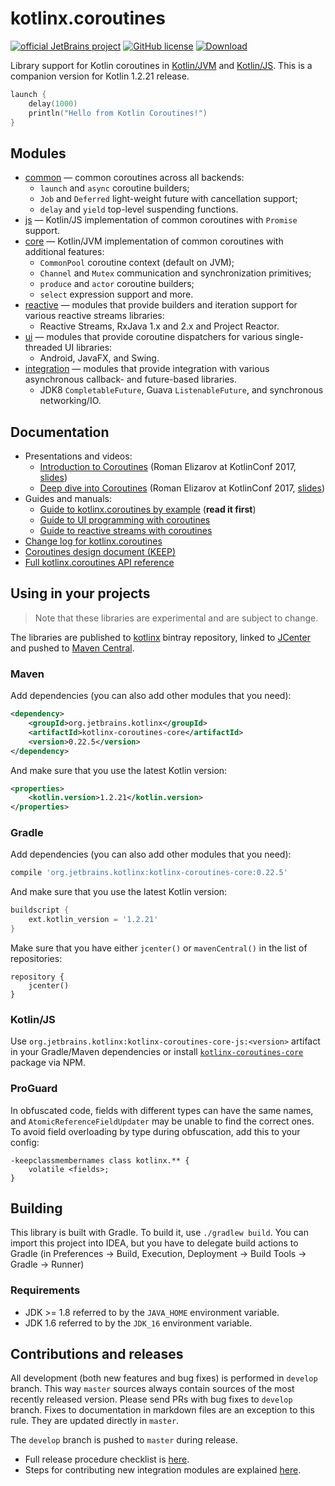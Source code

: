 # kotlinx.coroutines 

[![official JetBrains project](http://jb.gg/badges/official.svg)](https://confluence.jetbrains.com/display/ALL/JetBrains+on+GitHub)
[![GitHub license](https://img.shields.io/badge/license-Apache%20License%202.0-blue.svg?style=flat)](http://www.apache.org/licenses/LICENSE-2.0)
[![Download](https://api.bintray.com/packages/kotlin/kotlinx/kotlinx.coroutines/images/download.svg?version=0.22.5) ](https://bintray.com/kotlin/kotlinx/kotlinx.coroutines/0.22.5)

Library support for Kotlin coroutines in
[Kotlin/JVM](core/README.md) and
[Kotlin/JS](js/README.md).
This is a companion version for Kotlin 1.2.21 release.

```kotlin
launch {
    delay(1000)
    println("Hello from Kotlin Coroutines!")
}
```

## Modules

* [common](common/README.md) &mdash; common coroutines across all backends:
  * `launch` and `async` coroutine builders;
  * `Job` and `Deferred` light-weight future with cancellation support;
  * `delay` and `yield` top-level suspending functions.
* [js](js/README.md) &mdash; Kotlin/JS implementation of common coroutines with `Promise` support.
* [core](core/README.md) &mdash; Kotlin/JVM implementation of common coroutines with additional features:
  * `CommonPool` coroutine context (default on JVM);
  * `Channel` and `Mutex` communication and synchronization primitives;
  * `produce` and `actor` coroutine builders;
  * `select` expression support and more.
* [reactive](reactive/README.md) &mdash; modules that provide builders and iteration support for various reactive streams libraries:
  * Reactive Streams, RxJava 1.x and 2.x and Project Reactor. 
* [ui](ui/README.md) &mdash; modules that provide coroutine dispatchers for various single-threaded UI libraries:
  * Android, JavaFX, and Swing.
* [integration](integration/README.md) &mdash; modules that provide integration with various asynchronous callback- and future-based libraries.
  * JDK8 `CompletableFuture`, Guava `ListenableFuture`, and synchronous networking/IO.

## Documentation

* Presentations and videos:
   * [Introduction to Coroutines](https://www.youtube.com/watch?v=_hfBv0a09Jc) (Roman Elizarov at KotlinConf 2017, [slides](https://www.slideshare.net/elizarov/introduction-to-coroutines-kotlinconf-2017))
   * [Deep dive into Coroutines](https://www.youtube.com/watch?v=YrrUCSi72E8) (Roman Elizarov at KotlinConf 2017, [slides](https://www.slideshare.net/elizarov/deep-dive-into-coroutines-on-jvm-kotlinconf-2017))
* Guides and manuals: 
  * [Guide to kotlinx.coroutines by example](coroutines-guide.md) (**read it first**)
  * [Guide to UI programming with coroutines](ui/coroutines-guide-ui.md)
  * [Guide to reactive streams with coroutines](reactive/coroutines-guide-reactive.md)
* [Change log for kotlinx.coroutines](CHANGES.md)
* [Coroutines design document (KEEP)](https://github.com/Kotlin/kotlin-coroutines/blob/master/kotlin-coroutines-informal.md)
* [Full kotlinx.coroutines API reference](http://kotlin.github.io/kotlinx.coroutines)
 
## Using in your projects

> Note that these libraries are experimental and are subject to change.

The libraries are published to [kotlinx](https://bintray.com/kotlin/kotlinx/kotlinx.coroutines) bintray repository,
linked to [JCenter](https://bintray.com/bintray/jcenter?filterByPkgName=kotlinx.coroutines) and 
pushed to [Maven Central](https://search.maven.org/#search%7Cga%7C1%7Cg%3Aorg.jetbrains.kotlinx%20a%3Akotlinx-coroutines*).

### Maven

Add dependencies (you can also add other modules that you need):

```xml
<dependency>
    <groupId>org.jetbrains.kotlinx</groupId>
    <artifactId>kotlinx-coroutines-core</artifactId>
    <version>0.22.5</version>
</dependency>
```

And make sure that you use the latest Kotlin version:

```xml
<properties>
    <kotlin.version>1.2.21</kotlin.version>
</properties>
```

### Gradle

Add dependencies (you can also add other modules that you need):

```groovy
compile 'org.jetbrains.kotlinx:kotlinx-coroutines-core:0.22.5'
```

And make sure that you use the latest Kotlin version:

```groovy
buildscript {
    ext.kotlin_version = '1.2.21'
}
```

Make sure that you have either `jcenter()` or `mavenCentral()` in the list of repositories:

```
repository {
    jcenter()
}
```

### Kotlin/JS

Use `org.jetbrains.kotlinx:kotlinx-coroutines-core-js:<version>` artifact in your Gradle/Maven dependencies 
or install [`kotlinx-coroutines-core`](https://www.npmjs.com/package/kotlinx-coroutines-core) package via NPM. 

### ProGuard

In obfuscated code, fields with different types can have the same names,
and `AtomicReferenceFieldUpdater` may be unable to find the correct ones.
To avoid field overloading by type during obfuscation, add this to your config:

```
-keepclassmembernames class kotlinx.** {
    volatile <fields>;
}
```

## Building 

This library is built with Gradle. To build it, use `./gradlew build`. 
You can import this project into IDEA, but you have to delegate build actions
to Gradle (in Preferences -> Build, Execution, Deployment -> Build Tools -> Gradle -> Runner)

### Requirements

* JDK >= 1.8 referred to by the `JAVA_HOME` environment variable.
* JDK 1.6 referred to by the `JDK_16` environment variable.

## Contributions and releases

All development (both new features and bug fixes) is performed in `develop` branch. 
This way `master` sources always contain sources of the most recently released version.
Please send PRs with bug fixes to `develop` branch.
Fixes to documentation in markdown files are an exception to this rule. They are updated directly in `master`.
                                                                          
The `develop` branch is pushed to `master` during release.

* Full release procedure checklist is [here](RELEASE.md).
* Steps for contributing new integration modules are explained [here](integration/README.md#Contributing).

